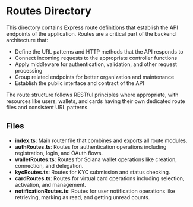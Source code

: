 # Routes Directory

This directory contains Express route definitions that establish the API endpoints of the application. Routes are a critical part of the backend architecture that:

- Define the URL patterns and HTTP methods that the API responds to
- Connect incoming requests to the appropriate controller functions
- Apply middleware for authentication, validation, and other request processing
- Group related endpoints for better organization and maintenance
- Establish the public interface and contract of the API

The route structure follows RESTful principles where appropriate, with resources like users, wallets, and cards having their own dedicated route files and consistent URL patterns.

## Files

- **index.ts**: Main router file that combines and exports all route modules.
- **authRoutes.ts**: Routes for authentication operations including registration, login, and OAuth flows.
- **walletRoutes.ts**: Routes for Solana wallet operations like creation, connection, and delegation.
- **kycRoutes.ts**: Routes for KYC submission and status checking.
- **cardRoutes.ts**: Routes for virtual card operations including selection, activation, and management.
- **notificationRoutes.ts**: Routes for user notification operations like retrieving, marking as read, and getting unread counts. 